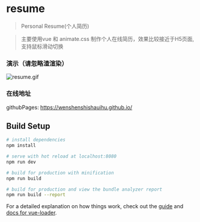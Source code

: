 # resume

> Personal Resume(个人简历)

> 主要使用vue 和 animate.css 制作个人在线简历，效果比较接近于H5页面,支持鼠标滑动切换

### 演示（请忽略渣渲染）

![resume.gif](https://github.com/wenshenshishauihu/pic/blob/master/resume.gif?raw=true)

### 在线地址

githubPages: https://wenshenshishauihu.github.io/

## Build Setup

``` bash
# install dependencies
npm install

# serve with hot reload at localhost:8080
npm run dev

# build for production with minification
npm run build

# build for production and view the bundle analyzer report
npm run build --report
```

For a detailed explanation on how things work, check out the [guide](http://vuejs-templates.github.io/webpack/) and [docs for vue-loader](http://vuejs.github.io/vue-loader).
